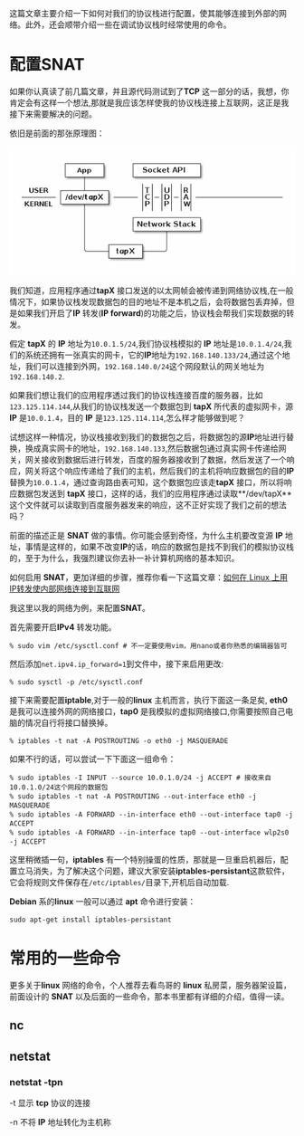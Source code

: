 这篇文章主要介绍一下如何对我们的协议栈进行配置，使其能够连接到外部的网络。此外，还会顺带介绍一些在调试协议栈时经常使用的命令。

# 配置SNAT

如果你认真读了前几篇文章，并且源代码测试到了**TCP** 这一部分的话，我想，你肯定会有这样一个想法,那就是我应该怎样使我的协议栈连接上互联网，这正是我接下来需要解决的问题。



依旧是前面的那张原理图：

![tap设备](./pic/04_TAP.png)

我们知道，应用程序通过**tapX** 接口发送的以太网帧会被传递到网络协议栈,在一般情况下，如果协议栈发现数据包的目的地址不是本机之后，会将数据包丢弃掉，但是如果我们开启了**IP** 转发(**IP forward**)的功能之后，协议栈会帮我们实现数据的转发。

假定 **tapX** 的 **IP** 地址为`10.0.1.5/24`,我们协议栈模拟的 **IP** 地址是`10.0.1.4/24`,我们的系统还拥有一张真实的网卡，它的**IP**地址为`192.168.140.133/24`,通过这个地址，我们可以连接到外网，`192.168.140.0/24`这个网段默认的网关地址为`192.168.140.2`.

如果我们想让我们的应用程序透过我们的协议栈连接百度的服务器，比如`123.125.114.144`,从我们的协议栈发送一个数据包到 **tapX** 所代表的虚拟网卡，源 **IP** 是`10.0.1.4`，目的 **IP** 是`123.125.114.114`,怎么样才能够做到呢？

试想这样一种情况，协议栈接收到我们的数据包之后，将数据包的源**IP**地址进行替换，换成真实网卡的地址，`192.168.140.133`,然后数据包通过真实网卡传递给网关，网关接收到数据后进行转发，百度的服务器接收到了数据，然后发送了一个响应，网关将这个响应传递给了我们的主机，然后我们的主机将响应数据包的目的**IP** 替换为`10.0.1.4`，通过查询路由表可知，这个数据包应该走**tapX** 接口，所以将响应数据包发送到 **tapX** 接口，这样的话，我们的应用程序通过读取**/dev/tapX**这个文件就可以读取到百度服务器发来的响应，这不正好实现了我们之前的想法吗？

前面的描述正是 **SNAT** 做的事情。你可能会感到奇怪，为什么主机要改变源 **IP** 地址，事情是这样的，如果不改变**IP**的话，响应的数据包是找不到我们的模拟协议栈的，至于为什么，我强烈建议你去补一补计算机网络的基本知识。

如何启用 **SNAT**，更加详细的步骤，推荐你看一下这篇文章：[如何在 Linux 上用 IP转发使内部网络连接到互联网](https://linux.cn/article-5595-1.html)

我这里以我的网络为例，来配置**SNAT**。

首先需要开启**IPv4** 转发功能。

```shell
% sudo vim /etc/sysctl.conf # 不一定要使用vim，用nano或者你熟悉的编辑器皆可
```
然后添加`net.ipv4.ip_forward=1`到文件中，接下来启用更改:
```shell
% sudo sysctl -p /etc/sysctl.conf
```

接下来需要配置**iptable**,对于一般的**linux** 主机而言，执行下面这一条足矣, **eth0** 是我可以连接外网的网络接口，**tap0** 是我模拟的虚拟网络接口,你需要按照自己电脑的情况自行将接口替换掉。

```shell
% iptables -t nat -A POSTROUTING -o eth0 -j MASQUERADE
```

如果不行的话，可以尝试一下下面这一组命令：

```shell
% sudo iptables -I INPUT --source 10.0.1.0/24 -j ACCEPT # 接收来自10.0.1.0/24这个网段的数据包
% sudo iptables -t nat -A POSTROUTING --out-interface eth0 -j MASQUERADE
% sudo iptables -A FORWARD --in-interface eth0 --out-interface tap0 -j ACCEPT
% sudo iptables -A FORWARD --in-interface tap0 --out-interface wlp2s0 -j ACCEPT
```

这里稍微插一句，**iptables** 有一个特别操蛋的性质，那就是一旦重启机器后，配置立马消失，为了解决这个问题，建议大家安装**iptables-persistant**这款软件，它会将规则文件保存在`/etc/iptables/`目录下,开机后自动加载.

**Debian** 系的**linux** 一般可以通过 **apt** 命令进行安装：

```shell
sudo apt-get install iptables-persistant
```

# 常用的一些命令

更多关于**linux** 网络的命令，个人推荐去看鸟哥的 **linux** 私房菜，服务器架设篇，前面设计的 **SNAT** 以及后面的一些命令，那本书里都有详细的介绍，值得一读。

## nc

## netstat

### netstat -tpn

-t 显示 **tcp** 协议的连接

-n 不将 **IP** 地址转化为主机称